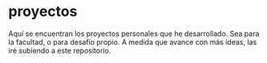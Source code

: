 # proyectos
Aquí se encuentran los proyectos personales que he desarrollado. Sea para la facultad, o para desafío propio.
A medida que avance con más ideas, las iré subiendo a este repositorio.

